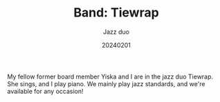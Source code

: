 ﻿---
{
  "title": "Band: Tiewrap",
  "subtitle": "Jazz duo",
  "image": "https://leading-whisper-59df6e3f28.media.strapiapp.com/tiewrap_bdc9e76677.jpg",
  "tags": [
    "music",
    "association"
  ],
  "links": [
    {
      "text": "Band page",
      "href": "https://grooverjazz.nl/bands/Tiewrap"
    }
  ],
  "date": "20240201"
}
---

My fellow former board member Yiska and I are in the jazz duo Tiewrap.
She sings, and I play piano.
We mainly play jazz standards, and we're available for any occasion!
